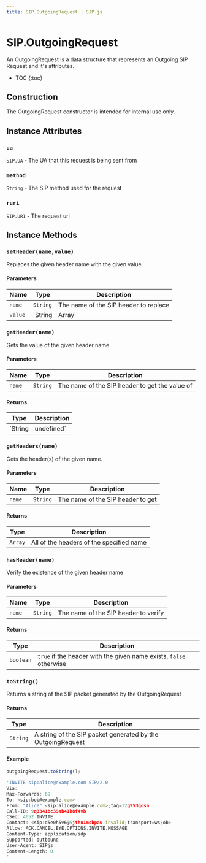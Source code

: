 ```yaml
---
title: SIP.OutgoingRequest | SIP.js
---
```


# SIP.OutgoingRequest

An OutgoingRequest is a data structure that represents an Outgoing SIP Request and it's attributes.

* TOC
{:toc}

## Construction

The OutgoingRequest constructor is intended for internal use only.

## Instance Attributes

### `ua`

`SIP.UA` - The UA that this request is being sent from

### `method`

`String` - The SIP method used for the request

### `ruri`

`SIP.URI` - The request uri

## Instance Methods

### `setHeader(name,value)`

Replaces the given header name with the given value.

#### Parameters

Name | Type | Description
-----|------|-------------
`name`|`String`|The name of the SIP header to replace
`value`|`String|Array`|The value of to place in the SIP header field

### `getHeader(name)`

Gets the value of the given header name.

#### Parameters

Name | Type | Description
-----|------|-------------
`name`|`String`|The name of the SIP header to get the value of

#### Returns

Type    | Description
--------|----------------
`String | undefined`| Returns the specified header, undefined if header doesn't exist 

### `getHeaders(name)`

Gets the header(s) of the given name.

#### Parameters

Name | Type | Description
-----|------|-------------
`name`|`String`|The name of the SIP header to get

#### Returns

Type    | Description
--------|----------------
`Array`| All of the headers of the specified name


### `hasHeader(name)`

Verify the existence of the given header name

#### Parameters

Name | Type | Description 
-----|------|-------------
`name`|`String`|The name of the SIP header to verify

#### Returns

Type | Description
-----|-------------
`boolean`| `true` if the header with the given name exists, `false` otherwise

### `toString()`

Returns a string of the SIP packet generated by the OutgoingRequest

#### Returns

Type     | Description
---------|-------------
`String`| A string of the SIP packet generated by the OutgoingRequest

#### Example

~~~ javascript
outgoingRequest.toString();

'INVITE sip:alice@example.com SIP/2.0
Via: 
Max-Forwards: 69
To: <sip:bob@example.com>
From: "Alice" <sip:alice@example.com>;tag=12g953gosn
Call-ID: 9q3341bc39ab41k8f4vb
CSeq: 4652 INVITE
Contact: <sip:d5e0h5v6@5jthu1mcbpau.invalid;transport=ws;ob>
Allow: ACK,CANCEL,BYE,OPTIONS,INVITE,MESSAGE
Content-Type: application/sdp
Supported: outbound
User-Agent: SIPjs
Content-Length: 0
'
~~~